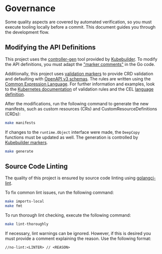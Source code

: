 # Governance

Some quality aspects are covered by automated verification, so you must execute tooling locally before a commit.
This document guides you through the development flow.

## Modifying the API Definitions

This project uses the [controller-gen](https://book.kubebuilder.io/reference/controller-gen.html) tool provided by [Kubebuilder](https://book.kubebuilder.io/).
To modify the API definitions, you must adapt the ["marker comments"](https://book.kubebuilder.io/reference/markers.html) in the Go code.

Additionally, this project uses [validation markers](https://book.kubebuilder.io/reference/markers/crd-validation.html) to provide CRD validation and defaulting with [OpenAPI v3 schemas](https://github.com/OAI/OpenAPI-Specification/blob/main/versions/3.0.0.md#schemaObject).
The rules are written using the [Common Expression Language](https://github.com/google/cel-spec).
For further information and examples, look to the [Kubernetes documentation](https://kubernetes.io/docs/tasks/extend-kubernetes/custom-resources/custom-resource-definitions/#validation) of validation rules and the CEL [language definition](https://github.com/google/cel-spec/blob/v0.10.0/doc/langdef.md).

After the modifications, run the following command to generate the new manifests, such as custom resources (CRs) and CustomResourceDefinitions (CRDs):

```sh
make manifests
```

If changes to the `runtime.Object` interface were made, the `DeepCopy` functions must be updated as well.
The generation is controlled by [Kubebuilder markers](https://book.kubebuilder.io/reference/markers/object.html?highlight=deep#objectdeepcopy).

```sh
make generate
```

## Source Code Linting

The quality of this project is ensured by source code linting using [golangci-lint](https://golangci-lint.run/).

To fix common lint issues, run the following command:

```sh
make imports-local
make fmt
```

To run thorough lint checking, execute the following command:

```sh
make lint-thoroughly
```

If necessary, lint warnings can be ignored. However, if this is desired you must provide a comment explaining the reason. Use the following format:

`//no-lint:<LINTER> // <REASON>`
